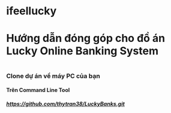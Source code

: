 # ifeellucky
# Hướng dẫn đóng góp cho đồ án Lucky Online Banking System

# 
### Clone dự án về máy PC của bạn
#### Trên Command Line Tool

##### https://github.com/thytran38/LuckyBanks.git






